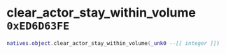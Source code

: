 # clear_actor_stay_within_volume `0xED6D63FE`

```lua
natives.object.clear_actor_stay_within_volume(_unk0 --[[ integer ]])
```